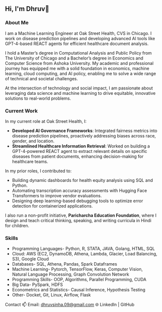 ## Hi, I'm Dhruv👋

### About Me
I am a Machine Learning Engineer at Oak Street Health, CVS in Chicago. I work on disease prediction pipelines and developing advanced AI tools like GPT-4-based REACT agents for efficient healthcare document analysis. 

I hold a Master’s degree in Computational Analysis and Public Policy from The University of Chicago and a Bachelor’s degree in Economics and Computer Science from Ashoka University. My academic and professional journey has equipped me with a solid foundation in economics, machine learning, cloud computing, and AI policy, enabling me to solve a wide range of technical and societal challenges.

At the intersection of technology and social impact, I am passionate about leveraging data science and machine learning to drive equitable, innovative solutions to real-world problems.


### Current Work
In my current role at Oak Street Health, I:

* **Developed AI Governance Frameworks**: Integrated fairness metrics into disease prediction pipelines, proactively addressing biases across race, gender, and location.
* **Streamlined Healthcare Information Retrieval**: Worked on building a GPT-4-powered REACT agent to extract relevant details on specific diseases from patient documents, enhancing decision-making for healthcare teams.

In my prior roles, I contributed to:

* Building dynamic dashboards for health equity analysis using SQL and Python.
* Automating transcription accuracy assessments with Hugging Face Transformers to improve vendor evaluations.
* Designing deep learning-based debugging tools to optimize error detection for containerized applications.

I also run a non-profit initiative, **Paricharcha Education Foundation**, where I design and teach critical thinking, speaking, and writing curricula in Hindi for children.
### Skills

* Programming Languages- Python, R, STATA, JAVA, Golang, HTML, SQL
* Cloud: AWS (EC2, DynamoDB, Athena, Lambda, Glacier, Load Balancing, S3), Google Cloud
* Databases- SQL, Athena, Pandas, Spark Dataframes
* Machine Learning- Pytorch, TensorFlow, Keras, Computer Vision, Natural Language Processing, Graph Convolution Network
* Programming Skills- OOP, Algorithms, Parallel Programming, CUDA
* Big Data- PySpark, HDFS
* Econometrics and Statistics- Causal Inference, Hypothesis Testing
* Other- Docket, Git, Linux, Airflow, Flask

Contact
📫 Email: dhruvsinha.09@gmail.com
🌐 LinkedIn | GitHub
